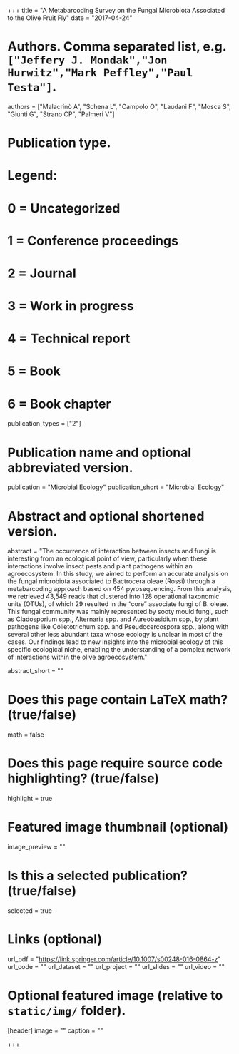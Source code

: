 +++
title = "A Metabarcoding Survey on the Fungal Microbiota Associated to the Olive Fruit Fly"
date = "2017-04-24"

# Authors. Comma separated list, e.g. `["Jeffery J. Mondak","Jon Hurwitz","Mark Peffley","Paul Testa"]`.
authors = ["Malacrinò A", "Schena L", "Campolo O", "Laudani F", "Mosca S", "Giunti G", "Strano CP", "Palmeri V"]

# Publication type.
# Legend:
# 0 = Uncategorized
# 1 = Conference proceedings
# 2 = Journal
# 3 = Work in progress
# 4 = Technical report
# 5 = Book
# 6 = Book chapter
publication_types = ["2"]

# Publication name and optional abbreviated version.
publication = "Microbial Ecology"
publication_short = "Microbial Ecology"

# Abstract and optional shortened version.
abstract = "The occurrence of interaction between insects and fungi is interesting from an ecological point of view, particularly when these interactions involve insect pests and plant pathogens within an agroecosystem. In this study, we aimed to perform an accurate analysis on the fungal microbiota associated to Bactrocera oleae (Rossi) through a metabarcoding approach based on 454 pyrosequencing. From this analysis, we retrieved 43,549 reads that clustered into 128 operational taxonomic units (OTUs), of which 29 resulted in the “core” associate fungi of B. oleae. This fungal community was mainly represented by sooty mould fungi, such as Cladosporium spp., Alternaria spp. and Aureobasidium spp., by plant pathogens like Colletotrichum spp. and Pseudocercospora spp., along with several other less abundant taxa whose ecology is unclear in most of the cases. Our findings lead to new insights into the microbial ecology of this specific ecological niche, enabling the understanding of a complex network of interactions within the olive agroecosystem."

abstract_short = ""

# Does this page contain LaTeX math? (true/false)
math = false

# Does this page require source code highlighting? (true/false)
highlight = true

# Featured image thumbnail (optional)
image_preview = ""

# Is this a selected publication? (true/false)
selected = true

# Links (optional)
url_pdf = "https://link.springer.com/article/10.1007/s00248-016-0864-z"
url_code = ""
url_dataset = ""
url_project = ""
url_slides = ""
url_video = ""

# Optional featured image (relative to `static/img/` folder).
[header]
image = ""
caption = ""

+++
